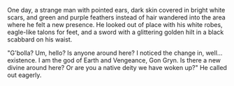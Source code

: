 One day, a strange man with pointed ears, dark skin covered in bright white scars, and green and purple feathers instead of hair wandered into the area where he felt a new presence. He looked out of place with his white robes, eagle-like talons for feet, and a sword with a glittering golden hilt in a black scabbard on his waist. 

"G'bolla? Um, hello? Is anyone around here? I noticed the change in, well... existence. I am the god of Earth and Vengeance, Gon Gryn. Is there a new divine around here? Or are you a native deity we have woken up?" He called out eagerly.